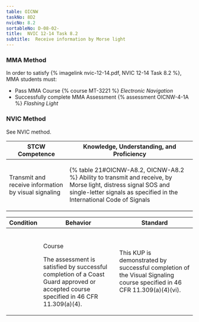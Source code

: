```yaml
---
table: OICNW
taskNo: 8D2
nvicNo: 8.2 
sortableNo: D-08-02-
title:  NVIC 12-14 Task 8.2
subtitle:  Receive information by Morse light
---
```



### MMA Method

In order to satisfy  {% imagelink nvic-12-14.pdf, NVIC 12-14 Task 8.2 %}, MMA students must:

* Pass MMA Course {% course MT-3221 %}  *Electronic Navigation*
* Successfully complete MMA Assessment {% assessment OICNW-4-1A %} *Flashing Light*


### NVIC Method

<a onclick="togglevisibility('nvic_methods')" >See NVIC method.</a>

<div id='nvic_methods' class='hide'>

<table>
<thead>
<tr>
<th class='forty'> STCW Competence </th>
<th class='sixty'> Knowledge, Understanding, and Proficiency </th>
</tr>
</thead>




<tbody>
<tr><td markdown='1'>

Transmit and receive information by visual signaling

</td><td markdown='1'>

{% table 21#OICNW-A8.2, OICNW-A8.2 %} Ability to transmit and receive, by Morse light, distress signal SOS  and single-letter signals as specified in the International Code of Signals

</td></tr>


</tbody>
</table>


<table>
<thead>
<tr><th class='twenty'>  Condition </th><th class='twenty'> Behavior </th><th  class='sixty'>Standard </th></tr>
</thead>
<tbody >



<tr><td markdown='1'>


</td><td markdown='1'>


<br>

<div class="tooltip" markdown='1'>

Course

The assessment is satisfied by successful completion of a Coast Guard approved or accepted course specified in 46 CFR 11.309(a)(4).

</div>


</td><td markdown='1'>

This KUP is demonstrated by successful completion of the Visual Signaling course specified in 46 CFR 11.309(a)(4)(vi).

</td></tr>
</tbody>
</table>
</div>
